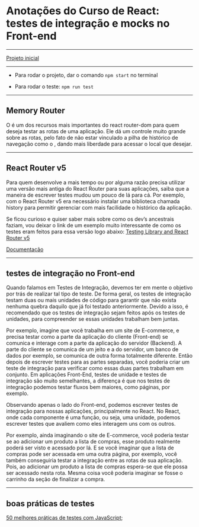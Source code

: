 # Anotações do Curso de React: testes de integração e mocks no Front-end

---

[Projeto inicial](https://github.com/alura-cursos/bytebank-v2/tree/df08aa8579bc6b9964dc1f7a08a22c64cafa983e)

---

- Para rodar o projeto, dar o comando ```npm start``` no terminal

- Para rodar o teste: ```npm run test```

---

## Memory Router
O <MemoryRouter/> é um dos recursos mais importantes do react router-dom para quem deseja testar as rotas de uma aplicação. Ele dá um controle muito grande sobre as rotas, pelo fato de não estar vinculado a pilha de histórico de navegação como o <BrowserRouter/>, dando mais liberdade para acessar o local que desejar.

---

## React Router v5
Para quem desenvolve a mais tempo ou por alguma razão precisa utilizar uma versão mais antiga do React Router para suas aplicações, saiba que a maneira de escrever testes mudou um pouco de lá para cá. Por exemplo, com o React Router v5 era necessário instalar uma biblioteca chamada history para permitir gerenciar com mais facilidade o histórico da aplicação.

Se ficou curioso e quiser saber mais sobre como os dev’s ancestrais faziam, vou deixar o link de um exemplo muito interessante de como os testes eram feitos para essa versão logo abaixo:
[Testing Library and React Router v5](https://testing-library.com/docs/example-react-router/#testing-library-and-react-router-v5)

[Documentação](https://github.com/remix-run/history#documentation)

---

## testes de integração no Front-end
Quando falamos em Testes de Integração, devemos ter em mente o objetivo por trás de realizar tal tipo de teste. De forma geral, os testes de integração testam duas ou mais unidades de código para garantir que não exista nenhuma quebra daquilo que já foi testado anteriormente. Devido a isso, é recomendado que os testes de integração sejam feitos após os testes de unidades, para compreender se essas unidades trabalham bem juntas.

Por exemplo, imagine que você trabalha em um site de E-commerce, e precisa testar como a parte da aplicação do cliente (Front-end) se comunica e interage com a parte da aplicação do servidor (Backend). A parte do cliente se comunica de um jeito e a do servidor, um banco de dados por exemplo, se comunica de outra forma totalmente diferente. Então depois de escrever testes para as partes separadas, você poderia criar um teste de integração para verificar como essas duas partes trabalham em conjunto. Em aplicações Front-End, testes de unidade e testes de integração são muito semelhantes, a diferença é que nos testes de integração podemos testar fluxos bem maiores, como páginas, por exemplo.

Observando apenas o lado do Front-end, podemos escrever testes de integração para nossas aplicações, principalmente no React. No React, onde cada componente é uma função, ou seja, uma unidade, podemos escrever testes que avaliem como eles interagem uns com os outros.

Por exemplo, ainda imaginando o site de E-commerce, você poderia testar se ao adicionar um produto a lista de compras, esse produto realmente poderá ser visto e acessado por lá. E se você imaginar que a lista de compras pode ser acessada em uma outra página, por exemplo, você também conseguiria testar a integração entre as rotas de sua aplicação. Pois, ao adicionar um produto a lista de compras espera-se que ele possa ser acessado nesta rota. Mesma coisa você poderia imaginar se fosse o carrinho da seção de finalizar a compra.

---

## boas práticas de testes
[50 melhores práticas de testes com JavaScript](https://github.com/goldbergyoni/javascript-testing-best-practices/blob/master/readme-pt-br.md);


